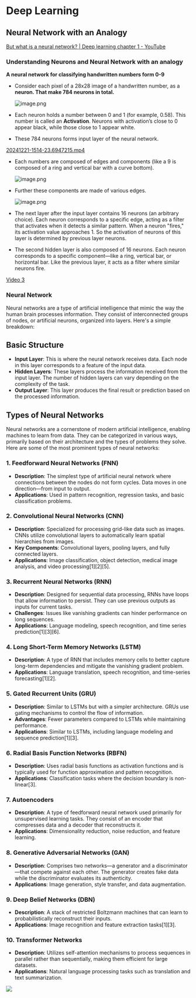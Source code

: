 # **Deep Learning**

## Neural Network with an Analogy
    
  [But what is a neural network? | Deep learning chapter 1 - YouTube](https://www.youtube.com/watch?v=aircAruvnKk&list=PLZHQObOWTQDNU6R1_67000Dx_ZCJB-3pi)
  
  ### **Understanding Neurons and Neural Network with an analogy**
  
  **A neural network for classifying handwritten numbers form 0-9**
  
  - Consider each pixel of a 28x28 image of a handwritten number, as a **neuron. That make 784 neurons in total.**
      
      ![image.png](https://prod-files-secure.s3.us-west-2.amazonaws.com/25178473-2914-4d7b-a847-2a1cc1d5c641/bab2debe-6a42-46d0-9d8a-260e9bde84e3/image.png)
      
  - Each neuron holds a number between 0 and 1 (for example, 0.58). This number is called an **Activation**. Neurons with activation’s close to 0 appear black, while those close to 1 appear white.
  - These 784 neurons forms input layer of the neural network.
  
  [20241221-1514-23.6947215.mp4](https://prod-files-secure.s3.us-west-2.amazonaws.com/25178473-2914-4d7b-a847-2a1cc1d5c641/e23efef0-5964-4143-8c86-c96d33f64191/20241221-1514-23.6947215.mp4)
  
  - Each numbers are composed of edges and components (like a 9 is composed of a ring and vertical bar with a curve bottom).
      
      ![image.png](https://prod-files-secure.s3.us-west-2.amazonaws.com/25178473-2914-4d7b-a847-2a1cc1d5c641/5b2069a5-5b10-4a16-9c98-93452e1282f4/image.png)
      
  - Further these components are made of various edges.
        
      ![image.png](https://prod-files-secure.s3.us-west-2.amazonaws.com/25178473-2914-4d7b-a847-2a1cc1d5c641/fa9c423a-b879-4a16-ba84-9f9621281923/image.png)
      
  - The next layer after the input layer contains 16 neurons (an arbitrary choice). Each neuron corresponds to a specific edge, acting as a filter that activates when it detects a similar pattern. When a neuron "fires," its activation value approaches 1. So the activation of neurons of this layer is determined by previous layer neurons.
  - The second hidden layer is also composed of 16 neurons. Each neuron corresponds to a specific component—like a ring, vertical bar, or horizontal bar. Like the previous layer, it acts as a filter where similar neurons fire.

    
[Video 3](https://youtu.be/fne_UE7hDn0?si=8WsJVmuqCSi2Ps8r)

### **Neural Network**

Neural networks are a type of artificial intelligence that mimic the way the human brain processes information. They consist of interconnected groups of nodes, or artificial neurons, organized into layers. Here's a simple breakdown:

## **Basic Structure**

- **Input Layer**: This is where the neural network receives data. Each node in this layer corresponds to a feature of the input data.
- **Hidden Layers**: These layers process the information received from the input layer. The number of hidden layers can vary depending on the complexity of the task.
- **Output Layer**: This layer produces the final result or prediction based on the processed information.

## Types of Neural Networks

Neural networks are a cornerstone of modern artificial intelligence, enabling machines to learn from data. They can be categorized in various ways, primarily based on their architecture and the types of problems they solve. Here are some of the most prominent types of neural networks:

### **1. Feedforward Neural Networks (FNN)**

- **Description**: The simplest type of artificial neural network where connections between the nodes do not form cycles. Data moves in one direction—from input to output.
- **Applications**: Used in pattern recognition, regression tasks, and basic classification problems.

### **2. Convolutional Neural Networks (CNN)**

- **Description**: Specialized for processing grid-like data such as images. CNNs utilize convolutional layers to automatically learn spatial hierarchies from images.
- **Key Components**: Convolutional layers, pooling layers, and fully connected layers.
- **Applications**: Image classification, object detection, medical image analysis, and video processing[1][2][5].

### **3. Recurrent Neural Networks (RNN)**

- **Description**: Designed for sequential data processing, RNNs have loops that allow information to persist. They can use previous outputs as inputs for current tasks.
- **Challenges**: Issues like vanishing gradients can hinder performance on long sequences.
- **Applications**: Language modeling, speech recognition, and time series prediction[1][3][6].

### **4. Long Short-Term Memory Networks (LSTM)**

- **Description**: A type of RNN that includes memory cells to better capture long-term dependencies and mitigate the vanishing gradient problem.
- **Applications**: Language translation, speech recognition, and time-series forecasting[1][2].

### **5. Gated Recurrent Units (GRU)**

- **Description**: Similar to LSTMs but with a simpler architecture. GRUs use gating mechanisms to control the flow of information.
- **Advantages**: Fewer parameters compared to LSTMs while maintaining performance.
- **Applications**: Similar to LSTMs, including language modeling and sequence prediction[1][3].

### **6. Radial Basis Function Networks (RBFN)**

- **Description**: Uses radial basis functions as activation functions and is typically used for function approximation and pattern recognition.
- **Applications**: Classification tasks where the decision boundary is non-linear[3].

### **7. Autoencoders**

- **Description**: A type of feedforward neural network used primarily for unsupervised learning tasks. They consist of an encoder that compresses data and a decoder that reconstructs it.
- **Applications**: Dimensionality reduction, noise reduction, and feature learning.

### **8. Generative Adversarial Networks (GAN)**

- **Description**: Comprises two networks—a generator and a discriminator—that compete against each other. The generator creates fake data while the discriminator evaluates its authenticity.
- **Applications**: Image generation, style transfer, and data augmentation.

### **9. Deep Belief Networks (DBN)**

- **Description**: A stack of restricted Boltzmann machines that can learn to probabilistically reconstruct their inputs.
- **Applications**: Image recognition and feature extraction tasks[1][3].

### **10. Transformer Networks**

- **Description**: Utilizes self-attention mechanisms to process sequences in parallel rather than sequentially, making them efficient for large datasets.
- **Applications**: Natural language processing tasks such as translation and text summarization.

<img src="https://miro.medium.com/v2/resize:fit:2000/1*cuTSPlTq0a_327iTPJyD-Q.png" >
